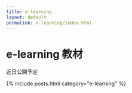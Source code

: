 ```yaml
---
title: e-learning
layout: default
permalink: e-learning/index.html
---
```

# e-learning 教材

近日公開予定

{% include posts.html category="e-learning" %}